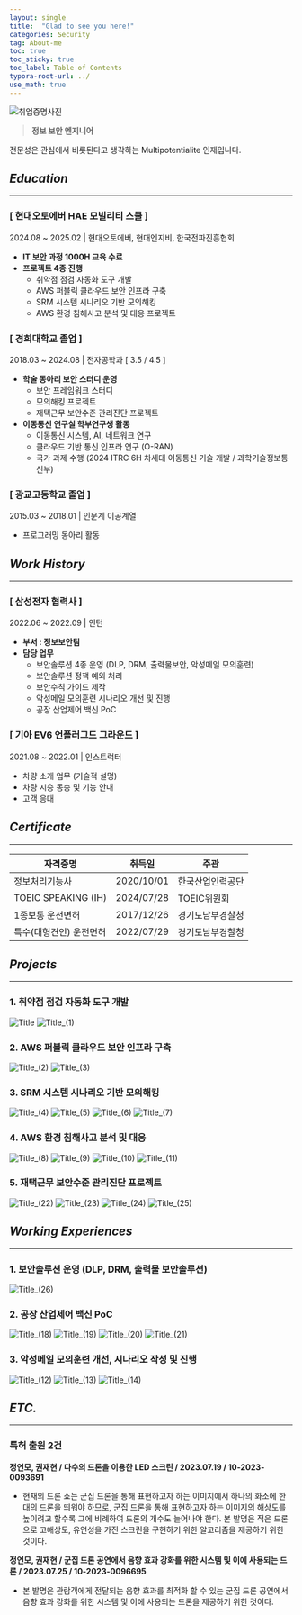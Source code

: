 ```yaml
---
layout: single
title:  "Glad to see you here!"
categories: Security
tag: About-me
toc: true
toc_sticky: true
toc_label: Table of Contents
typora-root-url: ../
use_math: true
---
```


![취업증명사진](/images/2025-03-03-About_me/취업증명사진.jpg)

> **정보 보안 엔지니어**

전문성은 관심에서 비롯된다고 생각하는 Multipotentialite 인재입니다.
> 

## ***Education***

---

### **[ 현대오토에버 HAE 모빌리티 스쿨 ]**

2024.08 ~ 2025.02  |  현대오토에버, 현대엔지비, 한국전파진흥협회

- **IT 보안 과정 1000H 교육 수료**
- **프로젝트 4종 진행**
    - 취약점 점검 자동화 도구 개발
    - AWS 퍼블릭 클라우드 보안 인프라 구축
    - SRM 시스템 시나리오 기반 모의해킹
    - AWS 환경 침해사고 분석 및 대응 프로젝트

### **[ 경희대학교 졸업 ]**

2018.03 ~ 2024.08  |  전자공학과 [ 3.5  / 4.5 ] 

- **학술 동아리 보안 스터디 운영**
    - 보안 프레임워크 스터디
    - 모의해킹 프로젝트
    - 재택근무 보안수준 관리진단 프로젝트
- **이동통신 연구실 학부연구생 활동**
    - 이동통신 시스템, AI, 네트워크 연구
    - 클라우드 기반 통신 인프라 연구 (O-RAN)
    - 국가 과제 수행 (2024 ITRC 6H 차세대 이동통신 기술 개발 / 과학기술정보통신부)

### **[ 광교고등학교 졸업 ]**

2015.03 ~ 2018.01  |  인문계 이공계열

- 프로그래밍 동아리 활동

## ***Work History***

---

### **[ 삼성전자 협력사 ]**

2022.06 ~ 2022.09  |  인턴

- **부서 : 정보보안팀**
- **담당 업무**
    - 보안솔루션 4종 운영 (DLP, DRM, 출력물보안, 악성메일 모의훈련)
    - 보안솔루션 정책 예외 처리
    - 보안수칙 가이드 제작
    - 악성메일 모의훈련 시나리오 개선 및 진행
    - 공장 산업제어 백신 PoC

### **[ 기아 EV6 언플러그드 그라운드 ]**

2021.08 ~ 2022.01  |  인스트럭터

- 차량 소개 업무 (기술적 설명)
- 차량 시승 동승 및 기능 안내
- 고객 응대

## ***Certificate***

---

| **자격증명** | **취득일** | **주관** |
| --- | --- | --- |
| 정보처리기능사 | 2020/10/01 | 한국산업인력공단 |
| TOEIC SPEAKING (IH) | 2024/07/28 | TOEIC위원회 |
| 1종보통 운전면허 | 2017/12/26 | 경기도남부경찰청 |
| 특수(대형견인) 운전면허 | 2022/07/29 | 경기도남부경찰청 |

## ***Projects***

---

### **1. 취약점 점검 자동화 도구 개발**

![Title](/images/2025-03-03-About_me/Title.png)
![Title_(1)](/images/2025-03-03-About_me/Title_(1).png)

### **2. AWS 퍼블릭 클라우드 보안 인프라 구축**

![Title_(2)](/images/2025-03-03-About_me/Title_(2).png)
![Title_(3)](/images/2025-03-03-About_me/Title_(3).png)

### **3. SRM 시스템 시나리오 기반 모의해킹**

![Title_(4)](/images/2025-03-03-About_me/Title_(4).png)
![Title_(5)](/images/2025-03-03-About_me/Title_(5).png)
![Title_(6)](/images/2025-03-03-About_me/Title_(6).png)
![Title_(7)](/images/2025-03-03-About_me/Title_(7).png)

### **4. AWS 환경 침해사고 분석 및 대응**

![Title_(8)](/images/2025-03-03-About_me/Title_(8).png)
![Title_(9)](/images/2025-03-03-About_me/Title_(9).png)
![Title_(10)](/images/2025-03-03-About_me/Title_(10).png)
![Title_(11)](/images/2025-03-03-About_me/Title_(11).png)

### **5. 재택근무 보안수준 관리진단 프로젝트**

![Title_(22)](/images/2025-03-03-About_me/Title_(22).png)
![Title_(23)](/images/2025-03-03-About_me/Title_(23).png)
![Title_(24)](/images/2025-03-03-About_me/Title_(24).png)
![Title_(25)](/images/2025-03-03-About_me/Title_(25).png)

## ***Working Experiences***

---

### **1. 보안솔루션 운영 (DLP, DRM, 출력물 보안솔루션)**

![Title_(26)](/images/2025-03-03-About_me/Title_(26).png)

### **2. 공장 산업제어 백신 PoC**

![Title_(18)](/images/2025-03-03-About_me/Title_(18).png)
![Title_(19)](/images/2025-03-03-About_me/Title_(19).png)
![Title_(20)](/images/2025-03-03-About_me/Title_(20).png)
![Title_(21)](/images/2025-03-03-About_me/Title_(21).png)

### **3. 악성메일 모의훈련 개선, 시나리오 작성 및 진행**

![Title_(12)](/images/2025-03-03-About_me/Title_(12).png)
![Title_(13)](/images/2025-03-03-About_me/Title_(13).png)
![Title_(14)](/images/2025-03-03-About_me/Title_(14).png)

## ***ETC.***

---

### **특허 출원 2건**

**정연모, 권재현 / 다수의 드론을 이용한 LED 스크린 / 2023.07.19 / 10-2023-0093691**

- 현재의 드론 쇼는 군집 드론을 통해 표현하고자 하는 이미지에서 하나의 화소에 한 대의 드론을 띄워야 하므로, 군집 드론을 통해 표현하고자 하는 이미지의 해상도를 높이려고 할수록 그에 비례하여 드론의 개수도 늘어나야 한다. 본 발명은 적은 드론으로 고해상도, 유연성을 가진 스크린을 구현하기 위한 알고리즘을 제공하기 위한 것이다.

**정연모, 권재현 / 군집 드론 공연에서 음향 효과 강화를 위한 시스템 및 이에 사용되는 드론 / 2023.07.25 / 10-2023-0096695**

- 본 발명은 관람객에게 전달되는 음향 효과를 최적화 할 수 있는 군집 드론 공연에서 음향 효과 강화를 위한 시스템 및 이에 사용되는 드론을 제공하기 위한 것이다.
